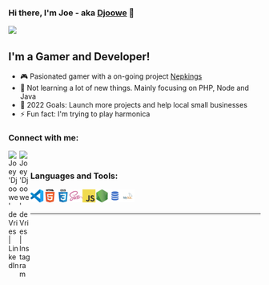 ### Hi there, I'm Joe - aka [Djoowe](djoowe-me) 👋 

[<img src="https://img.shields.io/website?label=Personal%20Website&style=for-the-badge&url=https%3A%2F%2Fdjoowe.me">][djoowe-me]

## I'm a Gamer and Developer!

- 🎮 Pasionated gamer with a on-going project [Nepkings](https://nepkings.com?utm_source=github) 
- 🤣 Not learning a lot of new things. Mainly focusing on PHP, Node and Java
- 🥅 2022 Goals: Launch more projects and help local small businesses
- ⚡ Fun fact: I'm trying to play harmonica

### Connect with me:

[<img align="left" alt="Joey 'Djoowe' de Vries | LinkedIn" width="22px" src="https://cdn.jsdelivr.net/npm/simple-icons@v3/icons/linkedin.svg" />][linkedin]
[<img align="left" alt="Joey 'Djoowe' de Vries | Instagram" width="22px" src="https://cdn.jsdelivr.net/npm/simple-icons@v3/icons/instagram.svg" />][instagram]

<br />

### Languages and Tools:

<img align="left" alt="Visual Studio Code" width="26px" src="https://raw.githubusercontent.com/github/explore/80688e429a7d4ef2fca1e82350fe8e3517d3494d/topics/visual-studio-code/visual-studio-code.png" />
<img align="left" alt="HTML5" width="26px" src="https://raw.githubusercontent.com/github/explore/80688e429a7d4ef2fca1e82350fe8e3517d3494d/topics/html/html.png" />
<img align="left" alt="CSS3" width="26px" src="https://raw.githubusercontent.com/github/explore/80688e429a7d4ef2fca1e82350fe8e3517d3494d/topics/css/css.png" />
<img align="left" alt="Sass" width="26px" src="https://raw.githubusercontent.com/github/explore/80688e429a7d4ef2fca1e82350fe8e3517d3494d/topics/sass/sass.png" />
<img align="left" alt="JavaScript" width="26px" src="https://raw.githubusercontent.com/github/explore/80688e429a7d4ef2fca1e82350fe8e3517d3494d/topics/javascript/javascript.png" />
<img align="left" alt="Node.js" width="26px" src="https://raw.githubusercontent.com/github/explore/80688e429a7d4ef2fca1e82350fe8e3517d3494d/topics/nodejs/nodejs.png" />
<img align="left" alt="SQL" width="26px" src="https://raw.githubusercontent.com/github/explore/80688e429a7d4ef2fca1e82350fe8e3517d3494d/topics/sql/sql.png" />
<img align="left" alt="MySQL" width="26px" src="https://raw.githubusercontent.com/github/explore/80688e429a7d4ef2fca1e82350fe8e3517d3494d/topics/mysql/mysql.png" />
<br />
<br />

---

[djoowe-me]: https://gitdevries.com?utm_source=github&utm-medium=profile
[linkedin]: https://www.linkedin.com/in/xjoeyv/
[instagram]: https://instagram.com/djoowe
